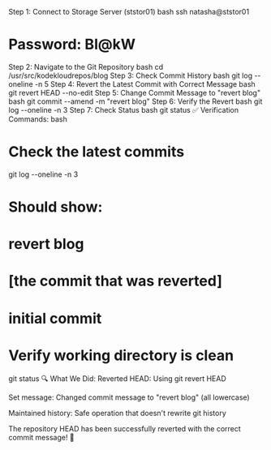 Step 1: Connect to Storage Server (ststor01)
bash
ssh natasha@ststor01
# Password: Bl@kW
Step 2: Navigate to the Git Repository
bash
cd /usr/src/kodekloudrepos/blog
Step 3: Check Commit History
bash
git log --oneline -n 5
Step 4: Revert the Latest Commit with Correct Message
bash
git revert HEAD --no-edit
Step 5: Change Commit Message to "revert blog"
bash
git commit --amend -m "revert blog"
Step 6: Verify the Revert
bash
git log --oneline -n 3
Step 7: Check Status
bash
git status
✅ Verification Commands:
bash
# Check the latest commits
git log --oneline -n 3
# Should show:
# <hash> revert blog
# <hash> [the commit that was reverted] 
# <hash> initial commit

# Verify working directory is clean
git status
🔍 What We Did:
Reverted HEAD: Using git revert HEAD

Set message: Changed commit message to "revert blog" (all lowercase)

Maintained history: Safe operation that doesn't rewrite git history

The repository HEAD has been successfully reverted with the correct commit message! 🚀
